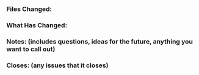 ### Files Changed:
[//]: <>

### What Has Changed: 
[//]: <>

### Notes: (includes questions, ideas for the future, anything you want to call out)
[//]: <>

### Closes: (any issues that it closes)
[//]: <>